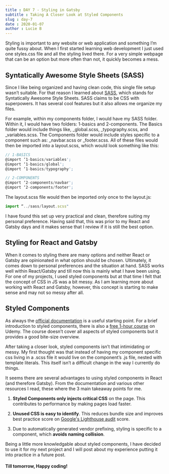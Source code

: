```yaml
---
title : DAY 7 - Styling in Gatsby
subtitle : Taking A Closer Look at Styled Components
slug : day-7
date : 2020-01-07
author : Lucie B
---
```


Styling is important to any website or web application and something I’m quite fussy about.
When I first started learning web development I just used one styles.css file and all the styling lived there. For a very simple webpage that can be an option but more often than not, it quickly becomes a mess. 

## Syntatically Awesome Style Sheets (SASS)

Since I like being organized and having clean code, this single file setup wasn’t suitable. For that reason I learned about [SASS](https://sass-lang.com/), which stands for Syntatically Awesome Style Sheets. SASS claims to be CSS with superpowers. It has several cool features but it also allows me organize my files. 

For example, within my components folder, I would have my SASS folder. Within it, I would have two folders: 1-basics and 2-components. The Basics folder would include things like, _global.scss, _typography.scss, and _variables.scss. The Components folder would include styles specific to a component such as: _navbar.scss or _footer.scss. All of these files would then be imported into a layout.scss, which would look something like this:

```jsx
// 1-BASICS
@import ‘1-basics/variables';
@import ‘1-basics/global';
@import ‘1-basics/typography';

// 2-COMPONENTS
@import ‘2-components/navbar';
@import ‘2-components/footer';
```

The layout.scss file would then be imported only once to the layout.js: 
```jsx
import “../sass/layout.scss"
```

I have found this set up very practical and clean, therefore suiting my personal preference. Having said that, this was prior to my React and Gatsby days and it makes sense that I review if it is still the best option. 

## Styling for React and Gatsby

When it comes to styling there are many options and neither React or Gatsby are opinionated in what option should be chosen. Ultimately, it comes down to personal preferences and the situation at hand. SASS works well within React/Gatsby and till now this is mainly what I have been using. For one of my projects, I used styled components but at that time I felt that the concept of CSS in JS was a bit messy. As I am learning more about working with React and Gatsby, however, this concept is starting to make sense and may not so messy after all.

## Styled Components

As always the [official documentation](https://www.styled-components.com/docs) is a useful starting point. For a brief introduction to styled components, there is also a [free 1-hour course](https://www.udemy.com/course/react-styled-components/) on Udemy. The course doesn’t cover all aspects of styled components but it provides a good bite-size overview. 

After taking a closer look, styled components isn’t that intimidating or messy. My first thought was that instead of having my component specific css living in a .scss file it would live on the component’s .js file, nested with template literals. This itself isn’t a difficult change in the way I currently do things. 

It seems there are several advantages to using styled components in React (and therefore Gatsby). From the documentation and various other resources I read, these where the 3 main takeaway points for me. 

1.  **Styled Components only injects critical CSS** on the page. This contributes to performance by making pages load faster. 

2.  **Unused CSS is easy to identify**. This reduces bundle size and improves best practice score on [Google's Lighthouse audit](https://web.dev/measure/) score.

3.  Due to automatically generated vendor prefixing, styling is specific to a component, which **avoids naming collision**. 

Being a little more knowledgable about styled components, I have decided to use it for my next project and I will post about my experience putting it into practice in a future post. 

#### Till tomorrow, Happy coding! 
